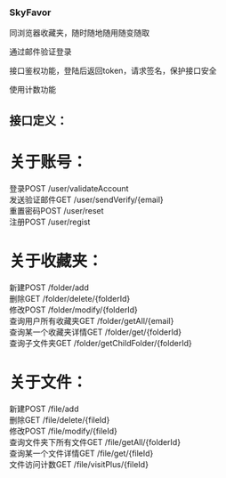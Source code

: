 ### SkyFavor
同浏览器收藏夹，随时随地随用随变随取</br>

通过邮件验证登录</br>

接口鉴权功能，登陆后返回token，请求签名，保护接口安全</br>

使用计数功能</br>

## 接口定义：</br>

# 关于账号：</br>
登录POST /user/validateAccount </br>
发送验证邮件GET /user/sendVerify/{email}</br>
重置密码POST /user/reset</br>
注册POST /user/regist</br>


# 关于收藏夹：</br>
新建POST /folder/add</br>
删除GET /folder/delete/{folderId}</br>
修改POST /folder/modify/{folderId}</br>
查询用户所有收藏夹GET /folder/getAll/{email}</br>
查询某一个收藏夹详情GET /folder/get/{folderId}</br>
查询子文件夹GET /folder/getChildFolder/{folderId}</br>

# 关于文件：</br>
新建POST /file/add</br>
删除GET /file/delete/{fileId}</br>
修改POST /file/modify/{fileId}</br>
查询文件夹下所有文件GET /file/getAll/{folderId}</br>
查询某一个文件详情GET /file/get/{fileId}</br>
文件访问计数GET /file/visitPlus/{fileId}</br>
